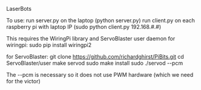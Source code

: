 LaserBots

To use:
run server.py on the laptop (python server.py)
run client.py on each raspberry pi with laptop IP (sudo python client.py 192.168.#.#)

This requires the WiringPi library and ServoBlaster user daemon
for wiringpi:
sudo pip install wiringpi2

for ServoBlaster:
git clone https://github.com/richardghirst/PiBits.git
cd ServoBlaster/user
make servod
sudo make install
sudo ./servod --pcm

The --pcm is necessary so it does not use PWM hardware (which we need for the victor)